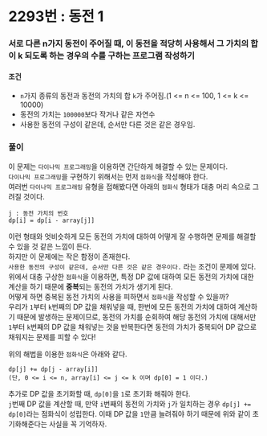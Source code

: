 # 2293번 : 동전 1
### 서로 다른 n가지 동전이 주어질 때, 이 동전을 적당히 사용해서 그 가치의 합이 k 되도록 하는 경우의 수를 구하는 프로그램 작성하기
#### 조건
- ```n```가지 종류의 동전과 동전의 가치의 합 ```k```가 주어짐.(1 <= n <= 100, 1 <= k <= 10000)
- 동전의 가치는 ```100000```보다 작거나 같은 자연수
- 사용한 동전의 구성이 같은데, 순서만 다른 것은 같은 경우임.
### 풀이  
이 문제는 ```다이나믹 프로그래밍```을 이용하면 간단하게 해결할 수 있는 문제이다.  
```다이나믹 프로그래밍```을 구현하기 위해서는 먼저 ```점화식```을 작성해야 한다.  
여러번 ```다이나믹 프로그래밍``` 유형을 접해봤다면 아래의 ```점화식``` 형태가 대충 머리 속으로 그려질 것이다.  
```
j : 동전 가치의 번호
dp[i] = dp[i - array[j]]
```
이런 형태와 엇비슷하게 모든 동전의 가치에 대하여 어떻게 잘 수행하면 문제를 해결할 수 있을 것 같은 느낌이 든다.  
하지만 이 문제에는 작은 함정이 존재한다.  
```사용한 동전의 구성이 같은데, 순서만 다른 것은 같은 경우이다.``` 라는 조건이 문제에 있다.  
위에서 대충 구상한 ```점화식```을 이용하면, 특정 DP 값에 대하여 모든 동전의 가치에 대한 계산을 하기 때문에 **중복**되는 동전의 가치가 생기게 된다.  
어떻게 하면 중복된 동전 가치의 사용을 피하면서 ```점화식```을 작성할 수 있을까?   
우리가 ```1```부터 ```k```번째의 DP 값을 채워넣을 때, 한번에 모든 동전의 가치에 대하여 계산하기 때문에 발생하는 문제이므로, 동전의 가치를 순회하여 해당 동전의 가치에 대해서만 ```1```부터 ```k```번째의 DP 값을 채워넣는 것을 반복한다면 동전의 가치가 중복되어 DP 값으로 채워지는 문제를 피할 수 있다!  

위의 해법을 이용한 ```점화식```은 아래와 같다.
```
dp[j] += dp[j - array[i]] 
(단, 0 <= i <= n, array[i] <= j <= k 이며 dp[0] = 1 이다.)
```
추가로 DP 값을 초기화할 때, ```dp[0]```을 ```1```로 초기화 해줘야 한다.  
```j```번째 DP 값을 계산할 때, 만약 ```i```번째의 동전의 가치와 ```j```가 일치하는 경우 ```dp[j] += dp[0]```라는 점화식이 성립한다. 이때 DP 값을 ```1```만큼 늘려줘야 하기 때문에 위와 같이 초기화해준다는 사실을 꼭 기억하자. 